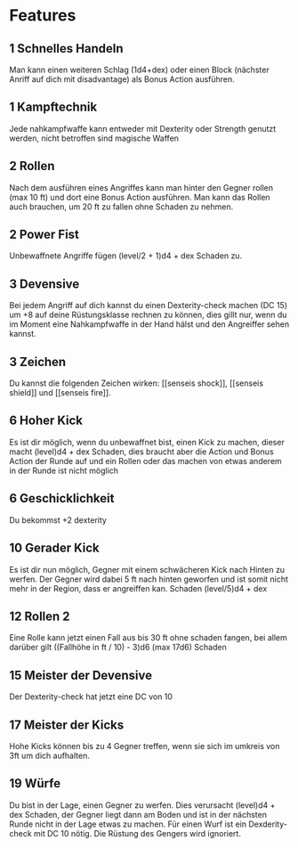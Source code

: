 # Features
## 1 Schnelles Handeln
Man kann einen weiteren Schlag (1d4+dex) oder einen Block (nächster Anriff auf dich mit disadvantage) als Bonus Action ausführen.
## 1 Kampftechnik
Jede nahkampfwaffe kann entweder mit Dexterity oder Strength genutzt werden, nicht betroffen sind magische Waffen
## 2 Rollen
Nach dem ausführen eines Angriffes kann man hinter den Gegner rollen (max 10 ft) und dort eine Bonus Action ausführen. Man kann das Rollen auch brauchen, um 20 ft zu fallen ohne Schaden zu nehmen.
## 2 Power Fist
Unbewaffnete Angriffe fügen (level/2 + 1)d4 + dex Schaden zu.
## 3 Devensive
Bei jedem Angriff auf dich kannst du einen Dexterity-check machen (DC 15) um +8 auf deine Rüstungsklasse rechnen zu können, dies gillt nur, wenn du im Moment eine Nahkampfwaffe in der Hand hälst und den Angreiffer sehen kannst.
## 3 Zeichen
Du kannst die folgenden Zeichen wirken: [[senseis shock]], [[senseis shield]] und [[senseis fire]].
## 6 Hoher Kick
Es ist dir möglich, wenn du unbewaffnet bist, einen Kick zu machen, dieser macht (level)d4 + dex Schaden, dies braucht aber die Action und Bonus Action der Runde auf und ein Rollen oder das machen von etwas anderem in der Runde ist nicht möglich
## 6 Geschicklichkeit
Du bekommst +2 dexterity
## 10 Gerader Kick
Es ist dir nun möglich, Gegner mit einem schwächeren Kick nach Hinten zu werfen. Der Gegner wird dabei 5 ft nach hinten geworfen und ist somit nicht mehr in der Region, dass er angreiffen kan. Schaden (level/5)d4 + dex
## 12 Rollen 2
Eine Rolle kann jetzt einen Fall aus bis 30 ft ohne schaden fangen, bei allem darüber gilt ((Fallhöhe in ft / 10) - 3)d6 (max 17d6) Schaden
## 15 Meister der Devensive
Der Dexterity-check hat jetzt eine DC von 10
## 17 Meister der Kicks
Hohe Kicks können bis zu 4 Gegner treffen, wenn sie sich im umkreis von 3ft um dich aufhalten.
## 19 Würfe
Du bist in der Lage, einen Gegner zu werfen. Dies verursacht (level)d4 + dex Schaden, der Gegner liegt dann am Boden und ist in der nächsten Runde nicht in der Lage etwas zu machen. Für einen Wurf ist ein Dexderity-check mit DC 10 nötig. Die Rüstung des Gengers wird ignoriert.